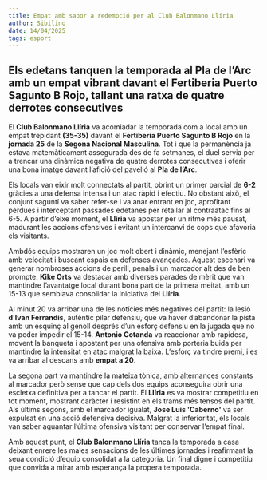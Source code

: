 ```yaml
---
title: Empat amb sabor a redempció per al Club Balonmano Llíria
author: Sibilino
date: 14/04/2025
tags: esport
---
```


## Els edetans tanquen la temporada al Pla de l’Arc amb un empat vibrant davant el Fertiberia Puerto Sagunto B Rojo, tallant una ratxa de quatre derrotes consecutives

El **Club Balonmano Llíria** va acomiadar la temporada com a local amb un empat trepidant **(35-35)** davant el **Fertiberia Puerto Sagunto B Rojo** en la **jornada 25** de la **Segona Nacional Masculina**. Tot i que la permanència ja estava matemàticament assegurada des de fa setmanes, el duel servia per a trencar una dinàmica negativa de quatre derrotes consecutives i oferir una bona imatge davant l’afició del pavelló al **Pla de l’Arc**.

Els locals van eixir molt connectats al partit, obrint un primer parcial de **6-2** gràcies a una defensa intensa i un atac ràpid i efectiu. No obstant això, el conjunt saguntí va saber refer-se i va anar entrant en joc, aprofitant pèrdues i interceptant passades edetanes per retallar al contraatac fins al 6-5. A partir d’eixe moment, el **Llíria** va apostar per un ritme més pausat, madurant les accions ofensives i evitant un intercanvi de cops que afavoria els visitants.

Ambdós equips mostraren un joc molt obert i dinàmic, menejant l’esfèric amb velocitat i buscant espais en defenses avançades. Aquest escenari va generar nombroses accions de perill, penals i un marcador alt des de ben prompte. **Kike Orts** va destacar amb diverses parades de mèrit que van mantindre l’avantatge local durant bona part de la primera meitat, amb un 15-13 que semblava consolidar la iniciativa del **Llíria**.

Al minut 20 va arribar una de les notícies més negatives del partit: la lesió **d’Ivan Ferrandis**, autèntic pilar defensiu, que va haver d’abandonar la pista amb un esquinç al genoll després d’un esforç defensiu en la jugada que no va poder impedir el 15-14. **Antonio Cotanda** va reaccionar amb rapidesa, movent la banqueta i apostant per una ofensiva amb porteria buida per mantindre la intensitat en atac malgrat la baixa. L’esforç va tindre premi, i es va arribar al descans amb **empat a 20**.

La segona part va mantindre la mateixa tònica, amb alternances constants al marcador però sense que cap dels dos equips aconseguira obrir una escletxa definitiva per a tancar el partit. El **Llíria** es va mostrar competitiu en tot moment, mostrant caràcter i resistint en els trams més tensos del partit. Als últims segons, amb el marcador igualat, **Jose Luis 'Caberno'** va ser expulsat en una acció defensiva decisiva. Malgrat la inferioritat, els locals van saber aguantar l’última ofensiva visitant per conservar l’empat final.

Amb aquest punt, el **Club Balonmano Llíria** tanca la temporada a casa deixant enrere les males sensacions de les últimes jornades i reafirmant la seua condició d’equip consolidat a la categoria. Un final digne i competitiu que convida a mirar amb esperança la propera temporada.